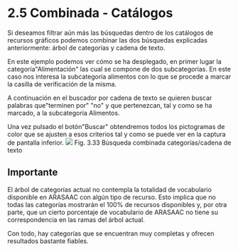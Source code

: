 
# 2.5 Combinada - Catálogos

Si deseamos filtrar aún más las búsquedas dentro de los catálogos de recursos gráficos podemos combinar las dos búsquedas explicadas anteriormente: árbol de categorías y cadena de texto.

En este ejemplo podemos ver cómo se ha desplegado, en primer lugar la categoría"Alimentación" las cual se compone de dos subcategorías. En este caso nos interesa la subcategoría alimentos con lo que se procede a marcar la casilla de verificación de la misma.

A continuación en el buscador por cadena de texto se quieren buscar palabras que"terminen por" "no" y que pertenezcan, tal y como se ha marcado, a la subcategoría Alimentos.

Una vez pulsado el botón"Buscar" obtendremos todos los pictogramas de color que se ajusten a esos criterios tal y como se puede ver en la captura de pantalla inferior.
![](https://lh5.googleusercontent.com/-ez1yQxpxJSo/UiXHGOI13DI/AAAAAAAABJw/3GSQgpgd2nM/w1043-h504-no/busqueda_14.png)
Fig. 3.33 Búsqueda combinada categorías/cadena de texto

## Importante

El árbol de categorías actual no contempla la totalidad de vocabulario disponible en ARASAAC con algún tipo de recurso. Esto implica que no todas las categorías mostrarán el 100% de recursos disponibles y, por otra parte, que un cierto porcentaje de vocabulario de ARASAAC no tiene su correspondencia en las ramas del árbol actual.

Con todo, hay categorías que se encuentran muy completas y ofrecen resultados bastante fiables.


